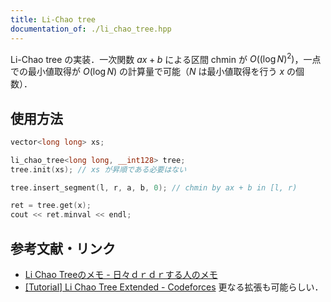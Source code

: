 ```yaml
---
title: Li-Chao tree
documentation_of: ./li_chao_tree.hpp
---
```


Li-Chao tree の実装．一次関数 $ax + b$ による区間 chmin が $O((\log N)^2)$，一点での最小値取得が $O(\log N)$ の計算量で可能（$N$ は最小値取得を行う $x$ の個数）．

## 使用方法

```cpp
vector<long long> xs;

li_chao_tree<long long, __int128> tree;
tree.init(xs); // xs が昇順である必要はない

tree.insert_segment(l, r, a, b, 0); // chmin by ax + b in [l, r)

ret = tree.get(x);
cout << ret.minval << endl;
```

## 参考文献・リンク

- [Li Chao Treeのメモ - 日々ｄｒｄｒする人のメモ](https://smijake3.hatenablog.com/entry/2018/06/16/144548)
- [[Tutorial] Li Chao Tree Extended - Codeforces](https://codeforces.com/blog/entry/86731) 更なる拡張も可能らしい．
